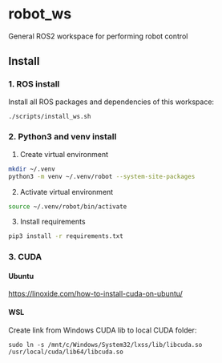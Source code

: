 # robot_ws
General ROS2 workspace for performing robot control  
## Install  
### 1. ROS install
Install all ROS packages and dependencies of this workspace:
```bash
./scripts/install_ws.sh
```   
### 2. Python3 and venv install
1. Create virtual environment
```bash
mkdir ~/.venv
python3 -m venv ~/.venv/robot --system-site-packages
```  
2. Activate virtual environment
```bash
source ~/.venv/robot/bin/activate
```  
3. Install requirements
```bash
pip3 install -r requirements.txt
```  

### 3. CUDA
#### Ubuntu
https://linoxide.com/how-to-install-cuda-on-ubuntu/  
#### WSL
Create link from Windows CUDA lib to local CUDA folder:
```
sudo ln -s /mnt/c/Windows/System32/lxss/lib/libcuda.so /usr/local/cuda/lib64/libcuda.so
```
